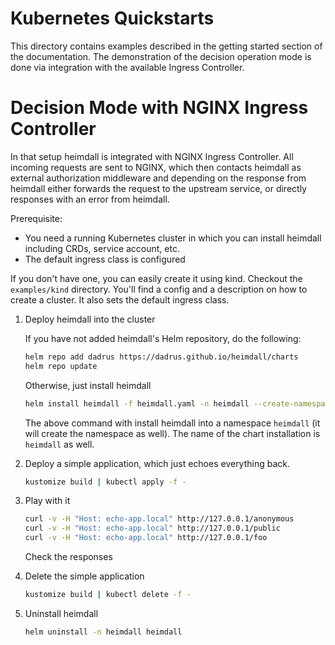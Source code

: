 # Kubernetes Quickstarts

This directory contains examples described in the getting started section of the documentation. The demonstration of the decision operation mode is done via integration with the available Ingress Controller.

# Decision Mode with NGINX Ingress Controller

In that setup heimdall is integrated with NGINX Ingress Controller. All incoming requests are sent to NGINX, which then contacts heimdall as external authorization middleware and depending on the response from heimdall either forwards the request to the upstream service, or directly responses with an error from heimdall.

Prerequisite: 
* You need a running Kubernetes cluster in which you can install heimdall including CRDs, service account, etc.
* The default ingress class is configured

If you don't have one, you can easily create it using kind. Checkout the `examples/kind` directory. You'll find a config and a description on how to create a cluster. It also sets the default ingress class.

1. Deploy heimdall into the cluster

   If you have not added heimdall's Helm repository, do the following:
   
   ```bash
   helm repo add dadrus https://dadrus.github.io/heimdall/charts
   helm repo update
   ```

   Otherwise, just install heimdall

   ```bash
   helm install heimdall -f heimdall.yaml -n heimdall --create-namespace dadrus/heimdall
   ```
   
   The above command with install heimdall into a namespace `heimdall` (it will create the namespace as well). The name of the chart installation is `heimdall` as well.

2. Deploy a simple application, which just echoes everything back.

   ```bash
   kustomize build | kubectl apply -f -
   ```

3. Play with it

   ```bash
   curl -v -H "Host: echo-app.local" http://127.0.0.1/anonymous
   curl -v -H "Host: echo-app.local" http://127.0.0.1/public
   curl -v -H "Host: echo-app.local" http://127.0.0.1/foo
   ```

   Check the responses

4. Delete the simple application

   ```bash
   kustomize build | kubectl delete -f -
   ```
   
5. Uninstall heimdall

   ```bash
   helm uninstall -n heimdall heimdall
   ```
